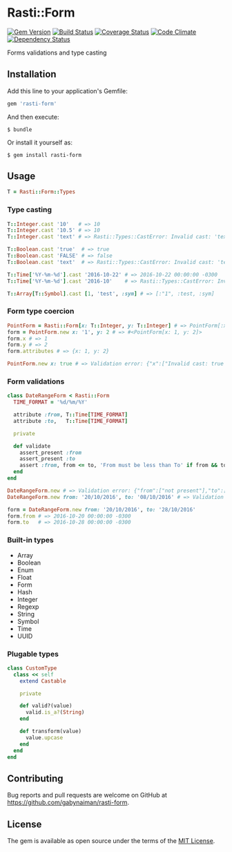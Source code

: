 # Rasti::Form

[![Gem Version](https://badge.fury.io/rb/rasti-form.svg)](https://rubygems.org/gems/rasti-form)
[![Build Status](https://travis-ci.org/gabynaiman/rasti-form.svg?branch=master)](https://travis-ci.org/gabynaiman/rasti-form)
[![Coverage Status](https://coveralls.io/repos/github/gabynaiman/rasti-form/badge.svg?branch=master)](https://coveralls.io/github/gabynaiman/rasti-form?branch=master)
[![Code Climate](https://codeclimate.com/github/gabynaiman/rasti-form.svg)](https://codeclimate.com/github/gabynaiman/rasti-form)
[![Dependency Status](https://gemnasium.com/gabynaiman/rasti-form.svg)](https://gemnasium.com/gabynaiman/rasti-form)

Forms validations and type casting

## Installation

Add this line to your application's Gemfile:

```ruby
gem 'rasti-form'
```

And then execute:

    $ bundle

Or install it yourself as:

    $ gem install rasti-form

## Usage

```ruby
T = Rasti::Form::Types
```

### Type casting

```ruby
T::Integer.cast '10'   # => 10
T::Integer.cast '10.5' # => 10
T::Integer.cast 'text' # => Rasti::Types::CastError: Invalid cast: 'text' -> Rasti::Types::Integer

T::Boolean.cast 'true'  # => true
T::Boolean.cast 'FALSE' # => false
T::Boolean.cast 'text'  # => Rasti::Types::CastError: Invalid cast: 'text' -> Rasti::Types::Boolean

T::Time['%Y-%m-%d'].cast '2016-10-22' # => 2016-10-22 00:00:00 -0300
T::Time['%Y-%m-%d'].cast '2016-10'    # => Rasti::Types::CastError: Invalid cast: '2016-10' -> Rasti::Types::Time['%Y-%m-%d']

T::Array[T::Symbol].cast [1, 'test', :sym] # => [:"1", :test, :sym]
```

### Form type coercion

```ruby
PointForm = Rasti::Form[x: T::Integer, y: T::Integer] # => PointForm[:x, :y]
form = PointForm.new x: '1', y: 2 # => #<PointForm[x: 1, y: 2]>
form.x # => 1
form.y # => 2
form.attributes # => {x: 1, y: 2}

PointForm.new x: true # => Validation error: {"x":["Invalid cast: true -> Rasti::Form::Types::Integer"]}
```

### Form validations

```ruby
class DateRangeForm < Rasti::Form
  TIME_FORMAT = '%d/%m/%Y'

  attribute :from, T::Time[TIME_FORMAT]
  attribute :to,   T::Time[TIME_FORMAT]

  private

  def validate
    assert_present :from
    assert_present :to
    assert :from, from <= to, 'From must be less than To' if from && to
  end
end

DateRangeForm.new # => Validation error: {"from":["not present"],"to":["not present"]}
DateRangeForm.new from: '20/10/2016', to: '08/10/2016' # => Validation error: {"from":["From must be less than To"]}

form = DateRangeForm.new from: '20/10/2016', to: '28/10/2016'
form.from # => 2016-10-20 00:00:00 -0300
form.to   # => 2016-10-28 00:00:00 -0300
```

### Built-in types

- Array
- Boolean
- Enum
- Float
- Form
- Hash
- Integer
- Regexp
- String
- Symbol
- Time
- UUID

### Plugable types

```ruby
class CustomType
  class << self
    extend Castable

    private

    def valid?(value)
      valid.is_a?(String)
    end

    def transform(value)
      value.upcase
    end
  end
end
```

## Contributing

Bug reports and pull requests are welcome on GitHub at https://github.com/gabynaiman/rasti-form.


## License

The gem is available as open source under the terms of the [MIT License](http://opensource.org/licenses/MIT).

